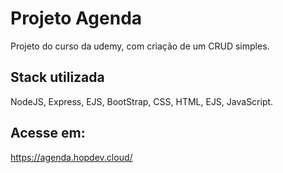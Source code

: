 
# Projeto Agenda

Projeto do curso da udemy, com criação de um CRUD simples.





## Stack utilizada

NodeJS, Express, EJS, BootStrap, CSS, HTML, EJS, JavaScript.

## Acesse em: 

https://agenda.hopdev.cloud/
